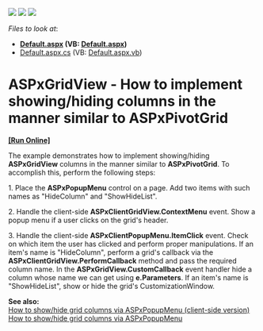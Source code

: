<!-- default badges list -->
![](https://img.shields.io/endpoint?url=https://codecentral.devexpress.com/api/v1/VersionRange/128534900/13.1.4%2B)
[![](https://img.shields.io/badge/Open_in_DevExpress_Support_Center-FF7200?style=flat-square&logo=DevExpress&logoColor=white)](https://supportcenter.devexpress.com/ticket/details/E3812)
[![](https://img.shields.io/badge/📖_How_to_use_DevExpress_Examples-e9f6fc?style=flat-square)](https://docs.devexpress.com/GeneralInformation/403183)
<!-- default badges end -->
<!-- default file list -->
*Files to look at*:

* **[Default.aspx](./CS/WebSite/Default.aspx) (VB: [Default.aspx](./VB/WebSite/Default.aspx))**
* [Default.aspx.cs](./CS/WebSite/Default.aspx.cs) (VB: [Default.aspx.vb](./VB/WebSite/Default.aspx.vb))
<!-- default file list end -->
# ASPxGridView - How to implement showing/hiding columns in the manner similar to ASPxPivotGrid
<!-- run online -->
**[[Run Online]](https://codecentral.devexpress.com/e3812/)**
<!-- run online end -->


<p>The example demonstrates how to implement showing/hiding <strong>ASPxGridView</strong> columns in the manner similar to <strong>ASPxPivotGrid</strong>. To accomplish this, perform the following steps:</p><p>1. Place the <strong>ASPxPopupMenu</strong> control on a page. Add two items with such names as "HideColumn" and "ShowHideList".</p><p>2. Handle the client-side <strong>ASPxClientGridView.ContextMenu</strong> event. Show a popup menu if a user clicks on the grid's header.</p><p>3. Handle the client-side <strong>ASPxClientPopupMenu.ItemClick</strong> event. Check on which item the user has clicked and perform proper manipulations. If an item's name is "HideColumn", perform a grid's callback via the <strong>ASPxClientGridView.PerformCallback</strong> method and pass the required column name. In the <strong>ASPxGridView.CustomCallback</strong> event handler hide a column whose name we can get using <strong>e.Parameters</strong>. If an item's name is "ShowHideList", show or hide the grid's CustomizationWindow.</p><p><strong>See also:</strong><br />
<a href="https://www.devexpress.com/Support/Center/p/E3631">How to show/hide grid columns via ASPxPopupMenu (client-side version)</a><br />
<a href="https://www.devexpress.com/Support/Center/p/E1461">How to show/hide grid columns via ASPxPopupMenu</a></p>

<br/>


